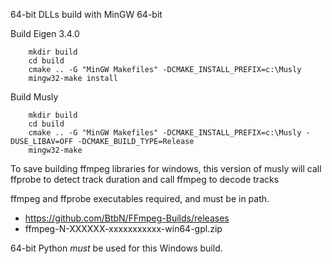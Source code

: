 64-bit DLLs build with MinGW 64-bit

Build Eigen 3.4.0
```
    mkdir build
    cd build
    cmake .. -G "MinGW Makefiles" -DCMAKE_INSTALL_PREFIX=c:\Musly
    mingw32-make install
```

Build Musly
```
    mkdir build
    cd build
    cmake .. -G "MinGW Makefiles" -DCMAKE_INSTALL_PREFIX=c:\Musly -DUSE_LIBAV=OFF -DCMAKE_BUILD_TYPE=Release
    mingw32-make
```

To save building ffmpeg libraries for windows, this version of musly will call
ffprobe to detect track duration and call ffmpeg to decode tracks

ffmpeg and ffprobe executables required, and must be in path.
- https://github.com/BtbN/FFmpeg-Builds/releases
- ffmpeg-N-XXXXXX-xxxxxxxxxxx-win64-gpl.zip

64-bit Python *must* be used for this Windows build.
